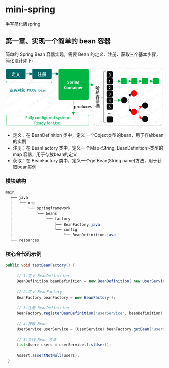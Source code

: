 # mini-spring
手写简化版spring

## 第一章、实现一个简单的 bean 容器

简单的 Spring Bean 容器实现，需要 Bean 的定义、注册、获取三个基本步骤，简化设计如下:

![img.png](doc/images/img.png)

- 定义：在 BeanDefinition 类中，定义一个Object类型的bean，用于存放bean的实例
- 注册：在 BeanFactory 类中，定义一个Map<String, BeanDefinition>类型的 map 容器，用于存放bean的定义
- 获取：在 BeanFactory 类中，定义一个getBean(String name)方法，用于获取bean实例

### 模块结构
```css
main
  ├── java
  │   └── org
  │       └── springframework
  │           └── beans
  │               └── factory
  │                   ├── BeanFactory.java
  │                   └── config
  │                       └── BeanDefinition.java
  └── resources
```

### 核心合代码示例
```java
public void testBeanFactory() {

     // 1.定义 BeanDefinition
     BeanDefinition beanDefinition = new BeanDefinition( new UserServiceImpl());
     
     // 2.定义 BeanFactory
     BeanFactory beanFactory = new BeanFactory();
     
     // 3.注册 BeanDefinition
     beanFactory.registerBeanDefinition("userService", beanDefinition);
     
     // 4.获取 Bean
     UserService userService = (UserService) beanFactory.getBean("userService");
     
     // 5.执行 Bean 方法
     List<User> users = userService.listUser();
     
     Assert.assertNotNull(users);
 }
```
